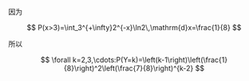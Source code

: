 因为

$$
P(x>3)=\int_3^{+\infty}2^{-x}\ln2\,\mathrm{d}x=\frac{1}{8}
$$

所以

$$
\forall k=2,3,\cdots:P(Y=k)=\left(k-1\right)\left(\frac{1}{8}\right)^2\left(\frac{7}{8}\right)^{k-2}
$$
